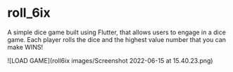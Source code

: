 # roll_6ix

A simple dice game built using Flutter, that allows users to engage in a dice game. Each player rolls the dice and the highest value number that you can make WINS!

![LOAD GAME](roll6ix images/Screenshot 2022-06-15 at 15.40.23.png)
